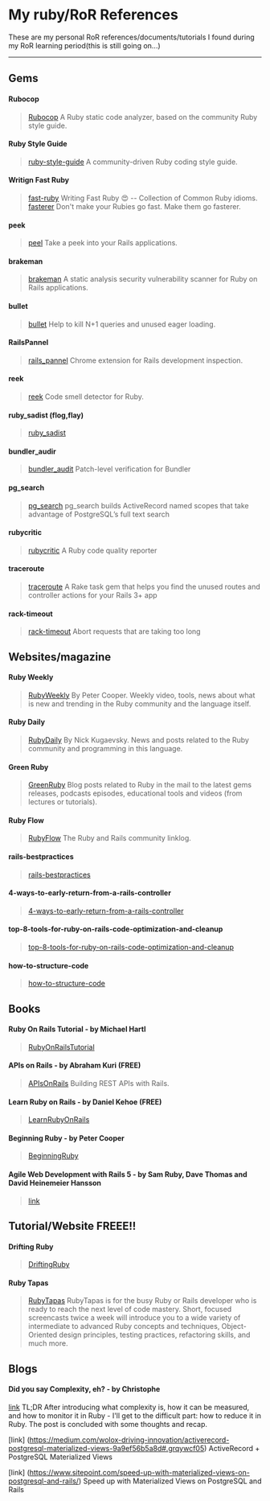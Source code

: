 # My ruby/RoR References
These are my personal RoR references/documents/tutorials I found during my RoR learning period(this is still going on...)

-------------------------------------------------------------------------------------------
## Gems

#### Rubocop
> [Rubocop](https://github.com/bbatsov/rubocop) A Ruby static code analyzer, based on the community Ruby style guide.

#### Ruby Style Guide
> [ruby-style-guide](https://github.com/bbatsov/ruby-style-guide) A community-driven Ruby coding style guide.

#### Writign Fast Ruby
> [fast-ruby](https://github.com/JuanitoFatas/fast-ruby) Writing Fast Ruby :heart_eyes: -- Collection of Common Ruby idioms.
> [fasterer](https://github.com/DamirSvrtan/fasterer) Don't make your Rubies go fast. Make them go fasterer.

#### peek
> [peel](https://github.com/peek/peek) Take a peek into your Rails applications.

#### brakeman
> [brakeman](https://github.com/presidentbeef/brakeman) A static analysis security vulnerability scanner for Ruby on Rails applications.

#### bullet
> [bullet](https://github.com/flyerhzm/bullet) Help to kill N+1 queries and unused eager loading.

#### RailsPannel
> [rails_pannel](https://github.com/dejan/rails_panel) Chrome extension for Rails development inspection.

#### reek
> [reek](https://github.com/troessner/reek) Code smell detector for Ruby.

#### ruby_sadist (flog,flay)
> [ruby_sadist](http://ruby.sadi.st/Ruby_Sadist.html)

#### bundler_audir
> [bundler_audit](https://github.com/rubysec/bundler-audit) Patch-level verification for Bundler

#### pg_search
> [pg_search](https://github.com/Casecommons/pg_search) pg_search builds ActiveRecord named scopes that take advantage of PostgreSQL’s full text search

#### rubycritic
> [rubycritic](https://github.com/whitesmith/rubycritic) A Ruby code quality reporter

#### traceroute
> [traceroute](https://github.com/amatsuda/traceroute) A Rake task gem that helps you find the unused routes and controller actions for your Rails 3+ app

#### rack-timeout
> [rack-timeout](https://github.com/heroku/rack-timeout) Abort requests that are taking too long

## Websites/magazine

#### Ruby Weekly
> [RubyWeekly](http://rubyweekly.com/) By Peter Cooper. Weekly video, tools, news about what is new and trending in the Ruby community and the language itself.

#### Ruby Daily
> [RubyDaily](http://rubydaily.org/) By Nick Kugaevsky. News and posts related to the Ruby community and programming in this language.

#### Green Ruby
> [GreenRuby](http://greenruby.org/) Blog posts related to Ruby in the mail to the latest gems releases, podcasts episodes, educational tools and videos (from lectures or tutorials).

#### Ruby Flow
> [RubyFlow](http://www.rubyflow.com/) The Ruby and Rails community linklog.

#### rails-bestpractices
> [rails-bestpractices](http://rails-bestpractices.com/) 

#### 4-ways-to-early-return-from-a-rails-controller
> [4-ways-to-early-return-from-a-rails-controller](http://blog.arkency.com/2014/07/4-ways-to-early-return-from-a-rails-controller/)

#### top-8-tools-for-ruby-on-rails-code-optimization-and-cleanup
> [top-8-tools-for-ruby-on-rails-code-optimization-and-cleanup](https://infinum.co/the-capsized-eight/top-8-tools-for-ruby-on-rails-code-optimization-and-cleanup)

#### how-to-structure-code
> [how-to-structure-code](http://engineering.vinted.com/2017/02/13/how-to-structure-code/)

## Books

#### Ruby On Rails Tutorial - by Michael Hartl
> [RubyOnRailsTutorial](https://www.railstutorial.org/)

#### APIs on Rails - by Abraham Kuri (FREE)
> [APIsOnRails](http://apionrails.icalialabs.com/book) Building REST APIs with Rails. 

#### Learn Ruby on Rails - by Daniel Kehoe (FREE)
> [LearnRubyOnRails](http://learn-rails.com/learn-ruby-on-rails.html)

#### Beginning Ruby - by Peter Cooper
> [BeginningRuby](http://www.apress.com/us/book/9781484212790)

#### Agile Web Development with Rails 5 - by Sam Ruby, Dave Thomas and David Heinemeier Hansson
> [link](https://pragprog.com/book/rails5/agile-web-development-with-rails-5)

## Tutorial/Website  FREEE!!

#### Drifting Ruby
> [DriftingRuby](https://www.driftingruby.com) 

#### Ruby Tapas
> [RubyTapas](https://www.rubytapas.com/) RubyTapas is for the busy Ruby or Rails developer who is ready to reach the next level of code mastery. Short, focused screencasts twice a week will introduce you to a wide variety of intermediate to advanced Ruby concepts and techniques, Object-Oriented design principles, testing practices, refactoring skills, and much more.

## Blogs

#### Did you say Complexity, eh? - by Christophe
[link](http://blog.8thcolor.com/en/2013/06/did-you-say-complexity-eh/) TL;DR After introducing what complexity is, how it can be measured, and how to monitor it in Ruby - I'll get to the difficult part: how to reduce it in Ruby. The post is concluded with some thoughts and recap. 

[link] (https://medium.com/wolox-driving-innovation/activerecord-postgresql-materialized-views-9a9ef56b5a8d#.grqywcf05) ActiveRecord + PostgreSQL Materialized Views

[link] (https://www.sitepoint.com/speed-up-with-materialized-views-on-postgresql-and-rails/) Speed up with Materialized Views on PostgreSQL and Rails
